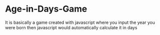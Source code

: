 # Age-in-Days-Game
It is basically a game created with javascript where you input  the year you were born then javascript would automatically calculate it in days
